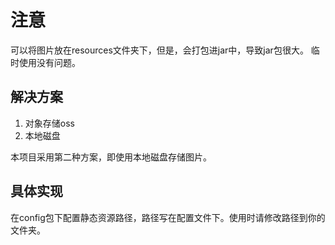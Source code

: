 # 注意
可以将图片放在resources文件夹下，但是，会打包进jar中，导致jar包很大。 临时使用没有问题。

## 解决方案
1. 对象存储oss
2. 本地磁盘

本项目采用第二种方案，即使用本地磁盘存储图片。

## 具体实现
在config包下配置静态资源路径，路径写在配置文件下。使用时请修改路径到你的文件夹。